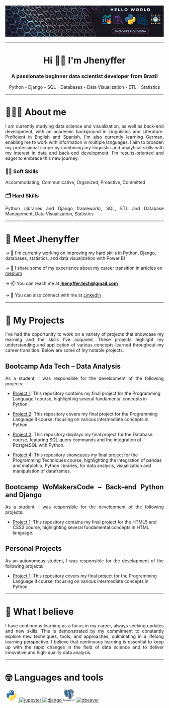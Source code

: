 [![Hello world!](header.png)](https://github.com/JhenyfferOliveira?tab=repositories)

---

<h1 align="center">Hi 👋🏾 I'm Jhenyffer</h1>
<h3 align="center">A passionate beginner data scientist developer from Brazil</h3>


<div align="center" > Python - Django - SQL - Databases - Data Visualization - ETL - Statistics </div>


---

<h1 align="left">👩🏾‍💻 About me</h1>
<div align="justify">
  <p>
    I am currently studying data science and visualization, as well as back-end development, with an academic background in Linguistics and Literature. Proficient in English and Spanish, I'm also currently learning German, enabling me to work with information in multiple languages. I aim to broaden my professional scope by combining my linguistic and analytical skills with my interest in data and back-end development. I'm results-oriented and eager to embrace this new journey.
  </p>
  <p>
  <h3>🤝🏾 Soft Skills</h3>
    Accommodating, Communicative, Organized, Proactive, Committed
  <h3>🗂️ Hard Skills</h3>
    Python (libraries and Django framework), SQL, ETL and Database Management, Data Visualization, Statistics 
  </p>
</div>

---

<h1 align="left">🎯 Meet Jhenyffer</h1>

-> 🌱 I'm currently working on improving my hard skills in Python, Django, databases, statistics, and data visualization with Power BI

-> 📝 I share some of my experience about my career transition in articles on [medium](https://medium.com/@jhenyffer.tech)

-> 📫 You can reach me at **jhenyffer.tech@gmail.com**

-> 💬 You can also connect with me at [LinkedIn](https://linkedin.com/in/jhenyfferoliveira)

---

<h1 align="left">🚀 My Projects</h1>
<div align="justify">I've had the opportunity to work on a variety of projects that showcase my learning and the skills I've acquired. These projects highlight my understanding and application of various concepts learned throughout my career transition. Below are some of my notable projects.</div>

<div align="justify"><h2>Bootcamp Ada Tech – Data Analysis</h2></div>
<div align="justify">As a student, I was responsible for the development of the following projects:</div>

+ [Project 1](https://github.com/JhenyfferOliveira/Projeto-LPI): This repository contains my final project for the Programming Language I course, highlighting several fundamental concepts in Python.

+ [Project 2](https://github.com/JhenyfferOliveira/Projeto-LPII-Ada): This repository covers my final project for the Programming Language II course, focusing on various intermediate concepts in Python.

+ [Project 3](https://github.com/JhenyfferOliveira/Projeto-BancodeDados-Ada): This repository displays my final project for the Database course, featuring SQL query commands and the integration of PostgreSQL with Python.

+ [Project 4](https://github.com/JhenyfferOliveira/Projeto-AnaliseDados-Ada): This repository showcases my final project for the Programming Techniques course, highlighting the integration of pandas and matplotlib, Python libraries, for data analysis, visualization and manipulation of dataframes.


<div align="justify"><h2>Bootcamp WoMakersCode – Back-end Python and Django</h2></div>
<div align="justify">As a student, I was responsible for the development of the following projects:</div>

+ [Project 1](https://github.com/JhenyfferOliveira/html5-css3-womakerscode): This repository contains my final project for the HTML5 and CSS3 course, highlighting several fundamental concepts in HTML language.


<div align="justify"><h2>Personal Projects</h2></div>
<div align="justify">As an autonomous student, I was responsible for the development of the following projects:</div>

+ [Project 1](https://github.com/JhenyfferOliveira/Projeto-I): This repository covers my final project for the Programming Language II course, focusing on various intermediate concepts in Python.


---

<h1 align="left">🔎 What I believe</h1>
<div align="justify">I have continuous learning as a focus in my career, always seeking updates and new skills. This is demonstrated by my commitment to constantly explore new techniques, tools, and approaches, culminating in a lifelong learning perspective. I believe that continuous learning is essential to keep up with the rapid changes in the field of data science and to deliver innovative and high-quality data analysis.</div>

---

<h1 align="left">🤓 Languages and tools</h1>
<a href="https://www.python.org" target="_blank" rel="noreferrer"> <img src="https://raw.githubusercontent.com/devicons/devicon/master/icons/python/python-original.svg" alt="python" width="40" height="40"/> </a>
<a href="https://jupyter.org/" target="_blank" rel="noreferrer"> <img src="https://jupyter.org/assets/homepage/main-logo.svg" alt="juppyter" width="40" height="40"/> </a>
<a href="https://www.djangoproject.com/" target="_blank" rel="noreferrer"> <img src="https://static-00.iconduck.com/assets.00/django-icon-1606x2048-lwmw1z73.png" alt="django" width="32" height="40"/> </a>
<a href="https://www.postgresql.org" target="_blank" rel="noreferrer"> <img src="https://raw.githubusercontent.com/devicons/devicon/master/icons/postgresql/postgresql-original-wordmark.svg" alt="postgresql" width="40" height="40"/> </a>
<a href="https://dbeaver.io/" target="_blank" rel="noreferrer"> <img src="https://dbeaver.io/wp-content/uploads/2015/09/beaver-head.png" alt="dbeaver" width="40" height="40"/> </a>
